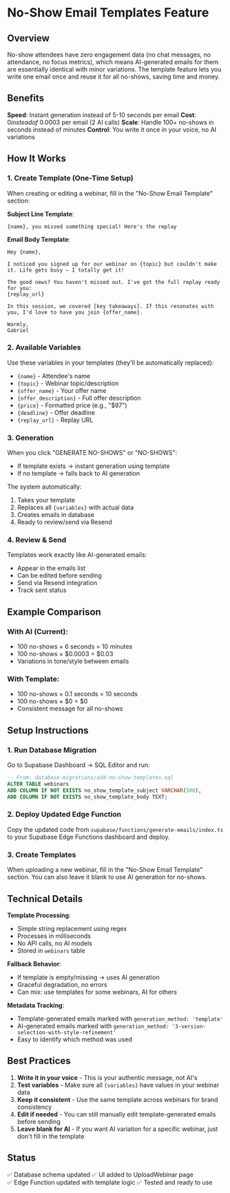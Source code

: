 # No-Show Email Templates Feature

## Overview
No-show attendees have zero engagement data (no chat messages, no attendance, no focus metrics), which means AI-generated emails for them are essentially identical with minor variations. The template feature lets you write one email once and reuse it for all no-shows, saving time and money.

## Benefits

**Speed**: Instant generation instead of 5-10 seconds per email
**Cost**: $0 instead of ~$0.0003 per email (2 AI calls)
**Scale**: Handle 100+ no-shows in seconds instead of minutes
**Control**: You write it once in your voice, no AI variations

## How It Works

### 1. Create Template (One-Time Setup)

When creating or editing a webinar, fill in the "No-Show Email Template" section:

**Subject Line Template**:
```
{name}, you missed something special! Here's the replay
```

**Email Body Template**:
```
Hey {name},

I noticed you signed up for our webinar on {topic} but couldn't make it. Life gets busy — I totally get it!

The good news? You haven't missed out. I've got the full replay ready for you:
{replay_url}

In this session, we covered [key takeaways]. If this resonates with you, I'd love to have you join {offer_name}.

Warmly,
Gabriel
```

### 2. Available Variables

Use these variables in your templates (they'll be automatically replaced):

- `{name}` - Attendee's name
- `{topic}` - Webinar topic/description
- `{offer_name}` - Your offer name
- `{offer_description}` - Full offer description
- `{price}` - Formatted price (e.g., "$97")
- `{deadline}` - Offer deadline
- `{replay_url}` - Replay URL

### 3. Generation

When you click "GENERATE NO-SHOWS" or "NO-SHOWS":
- If template exists → instant generation using template
- If no template → falls back to AI generation

The system automatically:
1. Takes your template
2. Replaces all `{variables}` with actual data
3. Creates emails in database
4. Ready to review/send via Resend

### 4. Review & Send

Templates work exactly like AI-generated emails:
- Appear in the emails list
- Can be edited before sending
- Send via Resend integration
- Track sent status

## Example Comparison

### With AI (Current):
- 100 no-shows × 6 seconds = 10 minutes
- 100 no-shows × $0.0003 = $0.03
- Variations in tone/style between emails

### With Template:
- 100 no-shows × 0.1 seconds = 10 seconds  
- 100 no-shows × $0 = $0
- Consistent message for all no-shows

## Setup Instructions

### 1. Run Database Migration

Go to Supabase Dashboard → SQL Editor and run:
```sql
-- From: database-migrations/add-no-show-templates.sql
ALTER TABLE webinars 
ADD COLUMN IF NOT EXISTS no_show_template_subject VARCHAR(500),
ADD COLUMN IF NOT EXISTS no_show_template_body TEXT;
```

### 2. Deploy Updated Edge Function

Copy the updated code from `supabase/functions/generate-emails/index.ts` to your Supabase Edge Functions dashboard and deploy.

### 3. Create Templates

When uploading a new webinar, fill in the "No-Show Email Template" section. You can also leave it blank to use AI generation for no-shows.

## Technical Details

**Template Processing**:
- Simple string replacement using regex
- Processes in milliseconds
- No API calls, no AI models
- Stored in `webinars` table

**Fallback Behavior**:
- If template is empty/missing → uses AI generation
- Graceful degradation, no errors
- Can mix: use templates for some webinars, AI for others

**Metadata Tracking**:
- Template-generated emails marked with `generation_method: 'template'`
- AI-generated emails marked with `generation_method: '3-version-selection-with-style-refinement'`
- Easy to identify which method was used

## Best Practices

1. **Write it in your voice** - This is your authentic message, not AI's
2. **Test variables** - Make sure all `{variables}` have values in your webinar data
3. **Keep it consistent** - Use the same template across webinars for brand consistency
4. **Edit if needed** - You can still manually edit template-generated emails before sending
5. **Leave blank for AI** - If you want AI variation for a specific webinar, just don't fill in the template

## Status

✅ Database schema updated
✅ UI added to UploadWebinar page  
✅ Edge Function updated with template logic
✅ Tested and ready to use
